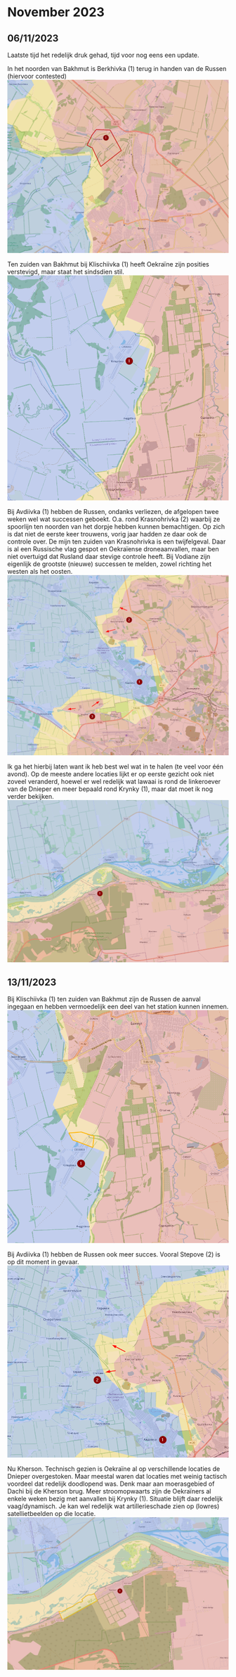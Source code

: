 # November 2023

## 06/11/2023

Laatste tijd het redelijk druk gehad, tijd voor nog eens een update.

In het noorden van Bakhmut is Berkhivka (1) terug in handen van de Russen (hiervoor contested)
![Alt text](2023-11-Media/20231106a.png)

Ten zuiden van Bakhmut bij Klischiivka (1) heeft Oekraïne zijn posities verstevigd, maar staat het sindsdien stil.
![Alt text](2023-11-Media/20231106b.png)

Bij Avdiivka (1) hebben de Russen, ondanks verliezen, de afgelopen twee weken wel wat successen geboekt. O.a. rond Krasnohrivka (2) waarbij ze spoorlijn ten noorden van het dorpje hebben kunnen bemachtigen. Op zich is dat niet de eerste keer trouwens, vorig jaar hadden ze daar ook de controle over. De mijn ten zuiden van Krasnohrivka is een twijfelgeval. Daar is al een Russische vlag gespot en Oekraïense droneaanvallen, maar ben niet overtuigd dat Rusland daar stevige controle heeft. Bij Vodiane zijn eigenlijk de grootste (nieuwe) successen te melden, zowel richting het westen als het oosten.
![Alt text](2023-11-Media/20231106c.png)

Ik ga het hierbij laten want ik heb best wel wat in te halen (te veel voor één avond). Op de meeste andere locaties lijkt er op eerste gezicht ook niet zoveel veranderd, hoewel er wel redelijk wat lawaai is rond de linkeroever van de Dnieper en meer bepaald rond Krynky (1), maar dat moet ik nog verder bekijken.
![Alt text](2023-11-Media/20231106d.png)

## 13/11/2023

Bij Klischiivka (1) ten zuiden van Bakhmut zijn de Russen de aanval ingegaan en hebben vermoedelijk een deel van het station kunnen innemen.
![Alt text](2023-11-Media/20231113a.png)

Bij Avdiivka (1) hebben de Russen ook meer succes. Vooral Stepove (2) is op dit moment in gevaar.
![Alt text](2023-11-Media/20231113b.png)

Nu Kherson. Technisch gezien is Oekraïne al op verschillende locaties de Dnieper overgestoken. Maar meestal waren dat locaties met weinig tactisch voordeel dat redelijk doodlopend was. Denk maar aan moerasgebied of Dachi bij de Kherson brug. Meer stroomopwaarts zijn de Oekraïners al enkele weken bezig met aanvallen bij Krynky (1). Situatie blijft daar redelijk vaag/dynamisch. Je kan wel redelijk wat artillerieschade zien op (lowres) satellietbeelden op die locatie.
![Alt text](2023-11-Media/20231113c.png)
